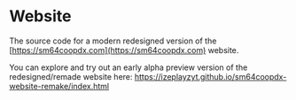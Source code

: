 # Website
The source code for a modern redesigned version of the [https://sm64coopdx.com](https://sm64coopdx.com) website.

You can explore and try out an early alpha preview version of the redesigned/remade website here: https://izeplayzyt.github.io/sm64coopdx-website-remake/index.html
